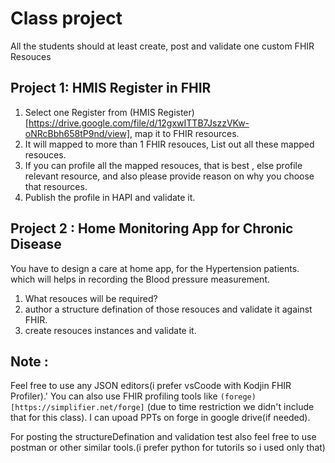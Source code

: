 # Class project 
All the students should at least create, post and validate one custom FHIR Resouces 

## Project 1: HMIS Register in FHIR 
1. Select one Register from (HMIS Register)[https://drive.google.com/file/d/12gxwITTB7JszzVKw-oNRcBbh658tP9nd/view], map it to FHIR resources. 
2. It will mapped to more than 1 FHIR resouces, List out all these mapped resouces. 
3. If you can profile all the mapped resouces, that is best ,  else profile relevant resource, and also please provide reason on why you choose that resources. 
4. Publish the profile in HAPI and validate it. 

## Project 2 : Home Monitoring App for Chronic Disease
You have to design a care at home app, for the Hypertension patients. which will helps in recording the Blood pressure measurement. 
1. What resouces will be required? 
2. author a structure defination of those resouces and validate it against FHIR. 
3. create resouces instances and validate it. 


## Note : 
Feel free to use any JSON editors(i prefer vsCoode with Kodjin FHIR Profiler).'
You can also use FHIR profiling tools like `(forege)[https://simplifier.net/forge]` (due to time restriction we didn't include that for this class).
I can upoad PPTs on forge in google drive(if needed). 

For posting the structureDefination and validation test also feel free to use postman or other similar tools.(i prefer python for tutorils so i used only that)
